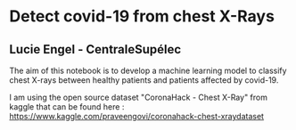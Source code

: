 # Detect covid-19 from chest X-Rays

## Lucie Engel - CentraleSupélec 

The aim of this notebook is to develop a machine learning model to classify chest X-rays between healthy patients and patients affected by covid-19. 

I am using the open source dataset "CoronaHack - Chest X-Ray" from kaggle that can be found here : https://www.kaggle.com/praveengovi/coronahack-chest-xraydataset

